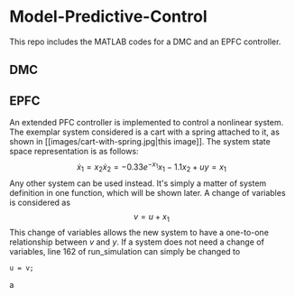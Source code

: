 # Model-Predictive-Control
This repo includes the MATLAB codes for a DMC and an EPFC controller.

## DMC


## EPFC
An extended PFC controller is implemented to control a nonlinear system. The exemplar system considered is a cart with a spring attached to it, as shown in [[images/cart-with-spring.jpg|this image]]. The system state space representation is as follows:
$$
\dot{x}_1 = x_2
\dot{x}_2 = -0.33 e^{- x_1} x_1 - 1.1 x_2 + u
y = x_1
$$
Any other system can be used instead. It's simply a matter of system definition in one function, which will be shown later.
A change of variables is considered as
$$
v = u + x_1
$$
This change of variables allows the new system to have a one-to-one relationship between $v$ and $y$. If a system does not need a change of variables, line 162 of run_simulation can simply be changed to
```
u = v;
```

a